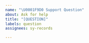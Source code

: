 ```yaml
---
name: "\U0001F9D0 Support Question"
about: Ask for help
title: "[QUESTION]"
labels: question
assignees: sy-records

---
```



